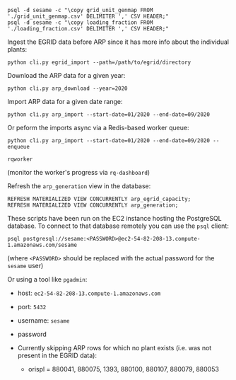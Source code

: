 
```
psql -d sesame -c "\copy grid_unit_genmap FROM './grid_unit_genmap.csv' DELIMITER ',' CSV HEADER;"
psql -d sesame -c "\copy loading_fraction FROM './loading_fraction.csv' DELIMITER ',' CSV HEADER;"
```


Ingest the EGRID data before ARP since it has more info about the individual plants:

```
python cli.py egrid_import --path=/path/to/egrid/directory
```

Download the ARP data for a given year:

```
python cli.py arp_download --year=2020
```

Import ARP data for a given date range:

```
python cli.py arp_import --start-date=01/2020 --end-date=09/2020
```

Or peform the imports async via a Redis-based worker queue:

```
python cli.py arp_import --start-date=01/2020 --end-date=09/2020 --enqueue
```

```
rqworker
```

(monitor the worker's progress via `rq-dashboard`)

Refresh the `arp_generation` view in the database:

```
REFRESH MATERIALIZED VIEW CONCURRENTLY arp_egrid_capacity;
REFRESH MATERIALIZED VIEW CONCURRENTLY arp_generation;
```


These scripts have been run on the EC2 instance hosting the PostgreSQL database.  To connect to that database remotely you can use the `psql` client:

```
psql postgresql://sesame:<PASSWORD>@ec2-54-82-208-13.compute-1.amazonaws.com/sesame
```

(where `<PASSWORD>` should be replaced with the actual password for the `sesame` user)

Or using a tool like `pgadmin`:

* host: `ec2-54-82-208-13.compute-1.amazonaws.com`
* port: `5432`
* username: `sesame`
* password


* Currently skipping ARP rows for which no plant exists (i.e. was not present in the EGRID data):
  - orispl = 880041, 880075, 1393, 880100, 880107, 880079, 880053
